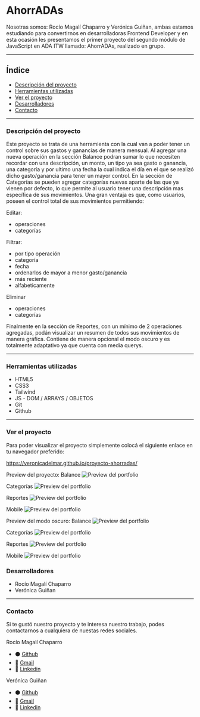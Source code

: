 # AhorrADAs

Nosotras somos: Rocío Magalí Chaparro y Verónica Guiñan, ambas estamos estudiando para convertirnos en desarrolladoras Frontend Developer y en esta ocasión les presentamos el primer proyecto del segundo módulo de JavaScript en ADA ITW llamado: AhorrADAs, realizado en grupo.
***

## Índice

- [Descripción del proyecto](#Descripción-del-proyecto)
- [Herramientas utilizadas](#Herramientas-utilizadas)
- [Ver el proyecto](#ver-el-proyecto)
- [Desarrolladores](#desarrolladores)
- [Contacto](#contacto)

***

### Descripción del proyecto

Este proyecto se trata de una herramienta con la cual van a poder tener un control sobre sus gastos y ganancias de manera mensual. Al agregar una nueva operación en la sección Balance podran sumar lo que necesiten recordar con una descripción, un monto, un tipo ya sea gasto o ganancia, una categoría y por ultimo una fecha la cual indica el día en el que se realizó dicho gasto/ganancia para tener un mayor control. 
En la sección de Categorías se pueden agregar categorías nuevas aparte de las que ya vienen por defecto, lo que permite al usuario tener una descripción mas específica de sus movimientos.
Una gran ventaja es que, como usuarios, poseen el control total de sus movimientos permitiendo:

Editar:
- operaciones
- categorías

 Filtrar: 
- por tipo operación
- categoría
- fecha
- ordenarlos de mayor a menor gasto/ganancia
- más reciente
- alfabeticamente

Eliminar 
- operaciones
- categorías

Finalmente en la sección de Reportes, con un mínimo de 2 operaciones agregadas, podán visualizar un resumen de todos sus movimientos de manera gráfica.
Contiene de manera opcional el modo oscuro y es totalmente adaptativo ya que cuenta con media querys.
***

### Herramientas utilizadas
- HTML5
- CSS3
- Tailwind
- JS - DOM / ARRAYS / OBJETOS
- Git
- Github

***

### Ver el proyecto
Para poder visualizar el proyecto simplemente colocá el siguiente enlace en tu navegador preferido:

https://veronicadelmar.github.io/proyecto-ahorradas/

Preview del proyecto:
Balance
![Preview del portfolio](/assets/preview-balance.png)

Categorías
![Preview del portfolio](/assets/preview-categories.png)

Reportes
![Preview del portfolio](/assets/preview-reports.png)

Mobile
![Preview del portfolio](/assets/previews-mobile.png)


Preview del modo oscuro:
Balance
![Preview del portfolio](/assets/preview-balance-dark-mode.png)

Categorías
![Preview del portfolio](/assets/preview-categories-dark-mode.png)

Reportes
![Preview del portfolio](/assets/preview-reports-dark-mode.png)

Mobile
![Preview del portfolio](/assets/previews-mobile-dark-mode.png)



### Desarrolladores
- Rocío Magalí Chaparro
- Verónica Guiñan


***
### Contacto
Si te gustó nuestro proyecto y te interesa nuestro trabajo, podes contactarnos a cualquiera de nuestas redes sociales.

 Rocío Magalí Chaparro
- ⚫ <a href="https://github.com/Rocio-Ch" name="github">Github</a> 
- 📧 <a href="mailto:rociomagali77@gmail.com" name="mail">Gmail</a>
- 🔗 <a href="https://www.linkedin.com/in/roc%C3%ADo-magal%C3%AD-chaparro-a3530a239/" name="linkedIn">Linkedin</a>

Verónica Guiñan
- ⚫ <a href="https://github.com/veronicadelmar" name="github">Github</a> 
- 📧 <a href="mailto:unachamacaqueprograma@gmail.com" name="mail">Gmail</a>
- 🔗 <a href="https://www.linkedin.com/in/veronicagui%C3%B1an/" name="linkedIn">Linkedin</a>